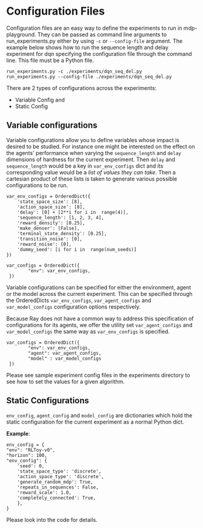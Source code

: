 # Configuration Files

Configuration files are an easy way to define the experiments to run in mdp-playground. They can be passed as command line arguments to run_experiments.py either by using `-c` or `--config-file` argument. The example below shows how to run the sequence length and delay experiment for dqn specifying the configuration file through the command line. This file must be a Python file.

    run_experiments.py -c ./experiments/dqn_seq_del.py
    run_experiments.py --config-file ./experiments/dqn_seq_del.py

 There are 2 types of configurations across the experiments:
 - Variable Config and
 - Static Config
 
 ## Variable configurations

Variable configurations allow you to define variables whose impact is desired to be studied. For instance one might be interested on the effect on the agents' performance when varying the `sequence_length` and `delay` dimensions of hardness for the current experiment. Then `delay`  and `sequence_length` would be a key in `var_env_configs` dict and its corresponding value would be a *list of values they can take*.  Then a cartesian product of these lists is taken to generate various possible configurations to be run. 

    var_env_configs = OrderedDict({
		'state_space_size': [8],
		'action_space_size': [8],
		'delay': [0] + [2**i for i in  range(4)],
		'sequence_length': [1, 2, 3, 4],
		'reward_density': [0.25],
		'make_denser': [False],
		'terminal_state_density': [0.25],
		'transition_noise': [0],
		'reward_noise': [0],
		'dummy_seed': [i for i in  range(num_seeds)]
	})
	
    var_configs = OrderedDict({
    	    "env": var_env_configs,
     })

Variable configurations can be specified for either the environment, agent or the model across the current experiment. This can be specified through the OrderedDicts `var_env_configs`, `var_agent_configs` and `var_model_configs`  configuration options respectively.

Because Ray does not have a common way to address this specification of configurations for its agents, we offer the utility set `var_agent_configs` and `var_model_configs` the same way as `var_env_configs` is specified.

    var_configs = OrderedDict({
    	    "env": var_env_configs,
    	    "agent": var_agent_configs,
    	    "model" : var_model_configs 
     })


 Please see sample experiment config files in the experiments directory to see how to set the values for a given algorithm. 

## Static Configurations
`env_config`, `agent_config` and `model_config` are dictionaries which hold the static configuration for the current experiment as a normal Python dict.

**Example**:

    env_config = {
    "env": "RLToy-v0",
    "horizon": 100,
    "env_config": {
	    'seed': 0,
	    'state_space_type': 'discrete',
	    'action_space_type': 'discrete',
	    'generate_random_mdp': True,
	    'repeats_in_sequences': False,
	    'reward_scale': 1.0,
	    'completely_connected': True,
	    },
    }
Please look into the code for details.
<!--stackedit_data:
eyJoaXN0b3J5IjpbMTIwMDgzNDAyMCw5ODA0NTQ0ODcsMTE0MD
A3ODc3NCwtMTQyODk4MjI4LC0xNzIzNDk4MDQwLDEwNTIzNjcx
OV19
-->